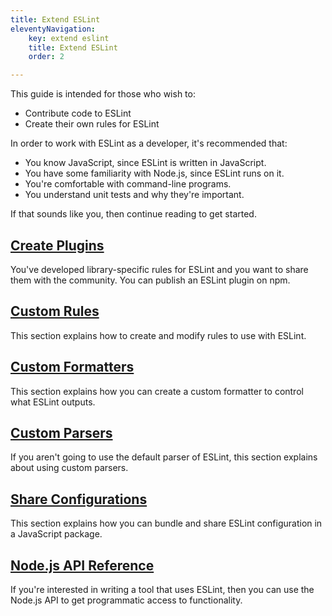 ```yaml
---
title: Extend ESLint
eleventyNavigation:
    key: extend eslint
    title: Extend ESLint
    order: 2

---
```


This guide is intended for those who wish to:

* Contribute code to ESLint
* Create their own rules for ESLint

In order to work with ESLint as a developer, it's recommended that:

* You know JavaScript, since ESLint is written in JavaScript.
* You have some familiarity with Node.js, since ESLint runs on it.
* You're comfortable with command-line programs.
* You understand unit tests and why they're important.

If that sounds like you, then continue reading to get started.

## [Create Plugins](plugins)

You've developed library-specific rules for ESLint and you want to share them with the community. You can publish an ESLint plugin on npm.

## [Custom Rules](custom-rules)

This section explains how to create and modify rules to use with ESLint.

## [Custom Formatters](custom-formatters)

This section explains how you can create a custom formatter to control what ESLint outputs.

## [Custom Parsers](custom-parsers)

If you aren't going to use the default parser of ESLint, this section explains about using custom parsers.

## [Share Configurations](shareable-configs)

This section explains how you can bundle and share ESLint configuration in a JavaScript package.

## [Node.js API Reference](../integrate/nodejs-api)

If you're interested in writing a tool that uses ESLint, then you can use the Node.js API to get programmatic access to functionality.
